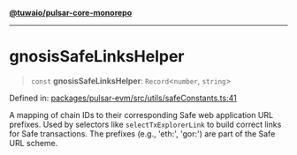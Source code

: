 [**@tuwaio/pulsar-core-monorepo**](../../../README.md)

***

# gnosisSafeLinksHelper

> `const` **gnosisSafeLinksHelper**: `Record`\<`number`, `string`\>

Defined in: [packages/pulsar-evm/src/utils/safeConstants.ts:41](https://github.com/TuwaIO/pulsar-core/blob/6809762408e3f6b3c6a6abf36acf33e3e88891f1/packages/pulsar-evm/src/utils/safeConstants.ts#L41)

A mapping of chain IDs to their corresponding Safe web application URL prefixes.
Used by selectors like `selectTxExplorerLink` to build correct links for Safe transactions.
The prefixes (e.g., 'eth:', 'gor:') are part of the Safe URL scheme.
